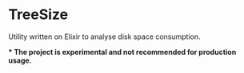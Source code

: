 # TreeSize

Utility written on Elixir to analyse disk space consumption.

__* The project is experimental and not recommended for production usage.__
